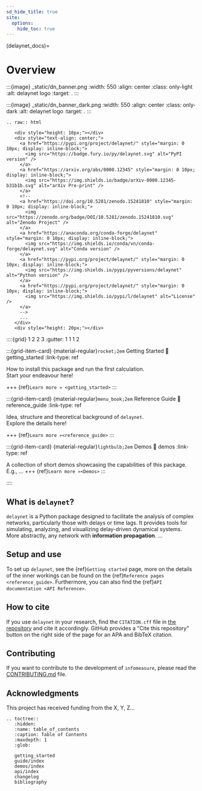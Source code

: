 ```yaml
---
sd_hide_title: true
site:
  options:
    hide_toc: true
---
```

(delaynet_docs)=
# Overview

:::{image} _static/dn_banner.png
  :width: 550
  :align: center
  :class: only-light
  :alt: delaynet logo
  :target: .
:::

:::{image} _static/dn_banner_dark.png
  :width: 550
  :align: center
  :class: only-dark
  :alt: delaynet logo
  :target: .
:::


```{eval-rst}
.. raw:: html

   <div style="height: 10px;"></div>
   <div style="text-align: center;">
     <a href="https://pypi.org/project/delaynet/" style="margin: 0 10px; display: inline-block;">
       <img src="https://badge.fury.io/py/delaynet.svg" alt="PyPI version" />
     </a>
     <a href="https://arxiv.org/abs/0000.12345" style="margin: 0 10px; display: inline-block;">
       <img src="https://img.shields.io/badge/arXiv-0000.12345-b31b1b.svg" alt="arXiv Pre-print" />
     </a>
     <!--
     <a href="https://doi.org/10.5281/zenodo.15241810" style="margin: 0 10px; display: inline-block;">
       <img src="https://zenodo.org/badge/DOI/10.5281/zenodo.15241810.svg" alt="Zenodo Project" />
     </a>
     <a href="https://anaconda.org/conda-forge/delaynet" style="margin: 0 10px; display: inline-block;">
       <img src="https://img.shields.io/conda/vn/conda-forge/delaynet.svg" alt="Conda version" />
     </a>
     <a href="https://pypi.org/project/delaynet/" style="margin: 0 10px; display: inline-block;">
       <img src="https://img.shields.io/pypi/pyversions/delaynet" alt="Python version" />
     </a>
     <a href="https://pypi.org/project/delaynet/" style="margin: 0 10px; display: inline-block;">
       <img src="https://img.shields.io/pypi/l/delaynet" alt="License" />
     </a>
     -->
     ...
   </div>
   <div style="height: 20px;"></div>

```

::::{grid} 1 2 2 3
:gutter: 1 1 1 2

:::{grid-item-card} {material-regular}`rocket;2em` Getting Started
:link: getting_started
:link-type: ref

How to install this package and run the first calculation.\
Start your endeavour here!

+++
{ref}`Learn more » <getting_started>`
:::

:::{grid-item-card} {material-regular}`menu_book;2em` Reference Guide
:link: reference_guide
:link-type: ref

Idea, structure and theoretical background of `delaynet`.\
Explore the details here!

+++
{ref}`Learn more »<reference_guide>`
:::

:::{grid-item-card} {material-regular}`lightbulb;2em` Demos
:link: demos
:link-type: ref

A collection of short demos showcasing the capabilities of this package.\
E.g., ...
+++
{ref}`Learn more »<Demos>`
:::

::::

## What is `delaynet`?

`delaynet` is a Python package designed to facilitate the analysis of complex networks, particularly those with delays or time lags. It provides tools for simulating, analyzing, and visualizing delay-driven dynamical systems.
More abstractly, any network with **information propagation**.
...

## Setup and use

To set up `delaynet`, see the {ref}`Getting started` page, more on
the details of the inner workings can be found on the {ref}`Reference pages <reference_guide>`.
Furthermore, you can also find the {ref}`API documentation <API Reference>`.

## How to cite

If you use `delaynet` in your research, find the `CITATION.cff` file in [the repository](https://github.com/cbueth/delaynet) and cite it accordingly.
GitHub provides a "Cite this repository" button on the right side of the page for an APA and BibTeX citation.

## Contributing
If you want to contribute to the development of `infomeasure`, please read the
[CONTRIBUTING.md](https://github.com/cbueth/infomeasure/blob/main/CONTRIBUTING.md)
file.

## Acknowledgments

This project has received funding from the X, Y, Z...

```{eval-rst}
.. toctree::
   :hidden:
   :name: table_of_contents
   :caption: Table of Contents
   :maxdepth: 1
   :glob:

   getting_started
   guide/index
   demos/index
   api/index
   changelog
   bibliography
```
